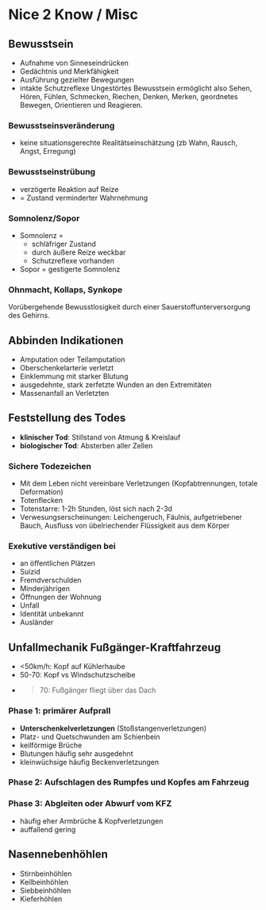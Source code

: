 # Nice 2 Know / Misc

## Bewusstsein
+ Aufnahme von Sinneseindrücken
+ Gedächtnis und Merkfähigkeit
+ Ausführung gezielter Bewegungen
+ intakte Schutzreflexe
Ungestörtes Bewusstsein ermöglicht also Sehen, Hören, Fühlen, Schmecken, Riechen, Denken, Merken, geordnetes Bewegen, Orientieren und Reagieren.

### Bewusstseinsveränderung
+ keine situationsgerechte Realitätseinschätzung (zb Wahn, Rausch, Angst, Erregung)

### Bewusstseinstrübung
+ verzögerte Reaktion auf Reize
+ = Zustand verminderter Wahrnehmung

### Somnolenz/Sopor
+ Somnolenz =
  + schläfriger Zustand
  + durch äußere Reize weckbar
  + Schutzreflexe vorhanden
+ Sopor = gestigerte Somnolenz

### Ohnmacht, Kollaps, Synkope
Vorübergehende Bewusstlosigkeit durch einer Sauerstoffunterversorgung des Gehirns.


## Abbinden Indikationen
+ Amputation oder Teilamputation
+ Oberschenkelarterie verletzt
+ Einklemmung mit starker Blutung
+ ausgedehnte, stark zerfetzte Wunden an den Extremitäten
+ Massenanfall an Verletzten


## Feststellung des Todes
+ **klinischer Tod**: Stillstand von Atmung & Kreislauf
+ **biologischer Tod**: Absterben aller Zellen

### Sichere Todezeichen
+ Mit dem Leben nicht vereinbare Verletzungen (Kopfabtrennungen, totale Deformation)
+ Totenflecken
+ Totenstarre: 1-2h Stunden, löst sich nach 2-3d
+ Verwesungserscheinungen: Leichengeruch, Fäulnis, aufgetriebener Bauch, Ausfluss von übelriechender Flüssigkeit aus dem Körper

### Exekutive verständigen bei
+ an öffentlichen Plätzen
+ Suizid
+ Fremdverschulden
+ Minderjährigen
+ Öffnungen der Wohnung
+ Unfall
+ Identität unbekannt
+ Ausländer

## Unfallmechanik Fußgänger-Kraftfahrzeug
+ <50km/h: Kopf auf Kühlerhaube
+ 50-70: Kopf vs Windschutzscheibe
+ >70: Fußgänger fliegt über das Dach

### Phase 1: primärer Aufprall
+ **Unterschenkelverletzungen** (Stoßstangenverletzungen)
+ Platz- und Quetschwunden am Schienbein
+ keilförmige Brüche
+ Blutungen häufig sehr ausgedehnt
+ kleinwüchsige häufig Beckenverletzungen

### Phase 2: Aufschlagen des Rumpfes und Kopfes am Fahrzeug

### Phase 3: Abgleiten oder Abwurf vom KFZ
+ häufig eher Armbrüche & Kopfverletzungen
+ auffallend gering


## Nasennebenhöhlen
+ Stirnbeinhöhlen
+ Keilbeinhöhlen
+ Siebbeinhöhlen
+ Kieferhöhlen

